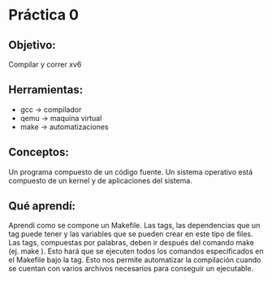 # Práctica 0

## Objetivo: 
Compilar y correr xv6

## Herramientas:
* gcc -> compilador
* qemu -> maquina virtual
* make -> automatizaciones

## Conceptos: 
Un programa compuesto de un código fuente.
Un sistema operativo está compuesto de un kernel y de aplicaciones del sistema.

## Qué aprendí: 
Aprendí como se compone un Makefile. Las tags, las dependencias que un tag puede tener y las variables que se pueden crear en este tipo de files. Las tags, compuestas por palabras, deben ir después del comando make (ej. make <tag>). 
Esto hará que se ejecuten todos los comandos especificados en el Makefile bajo la tag. Esto nos permite automatizar la compilación cuando se cuentan con varios archivos necesarios para conseguir un ejecutable. 


